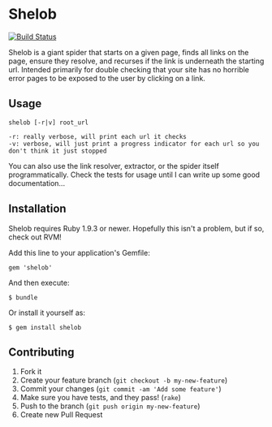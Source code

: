 # Shelob

[![Build Status](https://travis-ci.org/brandnetworks/shelob.png?branch=master)](https://travis-ci.org/brandnetworks/shelob)

Shelob is a giant spider that starts on a given page, finds all links on the page, ensure they resolve, and recurses if the link is underneath the starting url. Intended primarily for double checking that your site has no horrible error pages to be exposed to the user by clicking on a link. 

## Usage

    shelob [-r|v] root_url

    -r: really verbose, will print each url it checks
    -v: verbose, will just print a progress indicator for each url so you don't think it just stopped

You can also use the link resolver, extractor, or the spider itself programmatically. Check the tests for usage until I can write up some good documentation...

## Installation

Shelob requires Ruby 1.9.3 or newer. Hopefully this isn't a problem, but if so, check out RVM!

Add this line to your application's Gemfile:

    gem 'shelob'

And then execute:

    $ bundle

Or install it yourself as:

    $ gem install shelob

## Contributing

1. Fork it
2. Create your feature branch (`git checkout -b my-new-feature`)
3. Commit your changes (`git commit -am 'Add some feature'`)
4. Make sure you have tests, and they pass! (`rake`)
4. Push to the branch (`git push origin my-new-feature`)
5. Create new Pull Request
